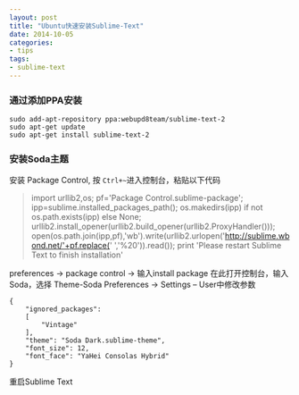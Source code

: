 ```yaml
---
layout: post
title: "Ubuntu快速安装Sublime-Text"
date: 2014-10-05
categories:
- tips
tags:
- sublime-text
---
```



### 通过添加PPA安装
```
sudo add-apt-repository ppa:webupd8team/sublime-text-2
sudo apt-get update
sudo apt-get install sublime-text-2
```

<!-- more -->

### 安装Soda主题
安装 Package Control, 按 `Ctrl+~`进入控制台，粘贴以下代码
> import urllib2,os; pf='Package Control.sublime-package'; ipp=sublime.installed_packages_path(); os.makedirs(ipp) if not os.path.exists(ipp) else None; urllib2.install_opener(urllib2.build_opener(urllib2.ProxyHandler())); open(os.path.join(ipp,pf),'wb').write(urllib2.urlopen('http://sublime.wbond.net/'+pf.replace(' ','%20')).read()); print 'Please restart Sublime Text to finish installation'

preferences -> package control -> 输入install package
在此打开控制台，输入Soda，选择 Theme-Soda
Preferences -> Settings – User中修改参数
```
{
    "ignored_packages":
    [
        "Vintage"
    ],
    "theme": "Soda Dark.sublime-theme",
    "font_size": 12,
    "font_face": "YaHei Consolas Hybrid"
}
```
重启Sublime Text


